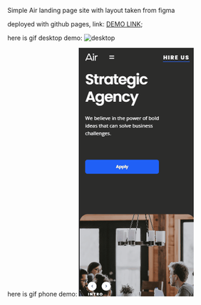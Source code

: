 Simple Air landing page site with layout taken from figma

deployed with github pages, link: [DEMO LINK](https://pavel-gutsal.github.io/Air/);

here is gif desktop demo:
![desktop](./description/desktop.gif)

here is gif phone demo:
![phone](./description/phone.gif)